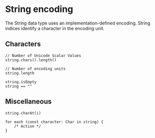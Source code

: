 # String encoding

The String data type uses an implementation-defined encoding. String indices identify a character in the encoding unit.

## Characters

```
// Number of Unicode Scalar Values
string.chars().length()

// Number of encoding units
string.length

string.isEmpty
string == ""
```

## Miscellaneous

```
string.charAt(i)

for each (const character: Char in string) {
    /* Action */
}
```